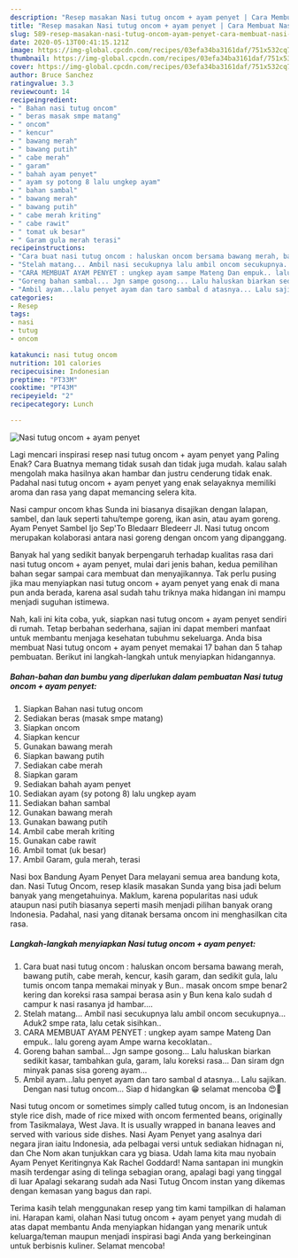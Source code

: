 ```yaml
---
description: "Resep masakan Nasi tutug oncom + ayam penyet | Cara Membuat Nasi tutug oncom + ayam penyet Yang Sedap"
title: "Resep masakan Nasi tutug oncom + ayam penyet | Cara Membuat Nasi tutug oncom + ayam penyet Yang Sedap"
slug: 589-resep-masakan-nasi-tutug-oncom-ayam-penyet-cara-membuat-nasi-tutug-oncom-ayam-penyet-yang-sedap
date: 2020-05-13T00:41:15.121Z
image: https://img-global.cpcdn.com/recipes/03efa34ba3161daf/751x532cq70/nasi-tutug-oncom-ayam-penyet-foto-resep-utama.jpg
thumbnail: https://img-global.cpcdn.com/recipes/03efa34ba3161daf/751x532cq70/nasi-tutug-oncom-ayam-penyet-foto-resep-utama.jpg
cover: https://img-global.cpcdn.com/recipes/03efa34ba3161daf/751x532cq70/nasi-tutug-oncom-ayam-penyet-foto-resep-utama.jpg
author: Bruce Sanchez
ratingvalue: 3.3
reviewcount: 14
recipeingredient:
- " Bahan nasi tutug oncom"
- " beras masak smpe matang"
- " oncom"
- " kencur"
- " bawang merah"
- " bawang putih"
- " cabe merah"
- " garam"
- " bahah ayam penyet"
- " ayam sy potong 8 lalu ungkep ayam"
- " bahan sambal"
- " bawang merah"
- " bawang putih"
- " cabe merah kriting"
- " cabe rawit"
- " tomat uk besar"
- " Garam gula merah terasi"
recipeinstructions:
- "Cara buat nasi tutug oncom : haluskan oncom bersama bawang merah, bawang putih, cabe merah, kencur, kasih garam, dan sedikit gula, lalu tumis oncom tanpa memakai minyak y Bun.. masak oncom smpe benar2 kering dan koreksi rasa sampai berasa asin y Bun kena kalo sudah d campur k nasi rasanya jd hambar...."
- "Stelah matang... Ambil nasi secukupnya lalu ambil oncom secukupnya... Aduk2 smpe rata, lalu cetak sisihkan.."
- "CARA MEMBUAT AYAM PENYET : ungkep ayam sampe Mateng Dan empuk.. lalu goreng ayam Ampe warna kecoklatan.."
- "Goreng bahan sambal... Jgn sampe gosong... Lalu haluskan biarkan sedikit kasar, tambahkan gula, garam, lalu koreksi rasa... Dan siram dgn minyak panas sisa goreng ayam..."
- "Ambil ayam...lalu penyet ayam dan taro sambal d atasnya... Lalu sajikan. Dengan nasi tutug oncom... Siap d hidangkan 😁 selamat mencoba 😍🤗"
categories:
- Resep
tags:
- nasi
- tutug
- oncom

katakunci: nasi tutug oncom 
nutrition: 101 calories
recipecuisine: Indonesian
preptime: "PT33M"
cooktime: "PT43M"
recipeyield: "2"
recipecategory: Lunch

---
```



![Nasi tutug oncom + ayam penyet](https://img-global.cpcdn.com/recipes/03efa34ba3161daf/751x532cq70/nasi-tutug-oncom-ayam-penyet-foto-resep-utama.jpg)

Lagi mencari inspirasi resep nasi tutug oncom + ayam penyet yang Paling Enak? Cara Buatnya memang tidak susah dan tidak juga mudah. kalau salah mengolah maka hasilnya akan hambar dan justru cenderung tidak enak. Padahal nasi tutug oncom + ayam penyet yang enak selayaknya memiliki aroma dan rasa yang dapat memancing selera kita.

Nasi campur oncom khas Sunda ini biasanya disajikan dengan lalapan, sambel, dan lauk seperti tahu/tempe goreng, ikan asin, atau ayam goreng. Ayam Penyet Sambel Ijo Sep&#39;To Bledaarr Bledeerr Jl. Nasi tutug oncom merupakan kolaborasi antara nasi goreng dengan oncom yang dipanggang.

Banyak hal yang sedikit banyak berpengaruh terhadap kualitas rasa dari nasi tutug oncom + ayam penyet, mulai dari jenis bahan, kedua pemilihan bahan segar sampai cara membuat dan menyajikannya. Tak perlu pusing jika mau menyiapkan nasi tutug oncom + ayam penyet yang enak di mana pun anda berada, karena asal sudah tahu triknya maka hidangan ini mampu menjadi suguhan istimewa.


Nah, kali ini kita coba, yuk, siapkan nasi tutug oncom + ayam penyet sendiri di rumah. Tetap berbahan sederhana, sajian ini dapat memberi manfaat untuk membantu menjaga kesehatan tubuhmu sekeluarga. Anda bisa membuat Nasi tutug oncom + ayam penyet memakai 17 bahan dan 5 tahap pembuatan. Berikut ini langkah-langkah untuk menyiapkan hidangannya.

<!--inarticleads1-->

##### Bahan-bahan dan bumbu yang diperlukan dalam pembuatan Nasi tutug oncom + ayam penyet:

1. Siapkan  Bahan nasi tutug oncom
1. Sediakan  beras (masak smpe matang)
1. Siapkan  oncom
1. Siapkan  kencur
1. Gunakan  bawang merah
1. Siapkan  bawang putih
1. Sediakan  cabe merah
1. Siapkan  garam
1. Sediakan  bahah ayam penyet
1. Sediakan  ayam (sy potong 8) lalu ungkep ayam
1. Sediakan  bahan sambal
1. Gunakan  bawang merah
1. Gunakan  bawang putih
1. Ambil  cabe merah kriting
1. Gunakan  cabe rawit
1. Ambil  tomat (uk besar)
1. Ambil  Garam, gula merah, terasi


Nasi box Bandung Ayam Penyet Dara melayani semua area bandung kota, dan. Nasi Tutug Oncom, resep klasik masakan Sunda yang bisa jadi belum banyak yang mengetahuinya. Maklum, karena popularitas nasi uduk ataupun nasi putih biasanya seperti masih menjadi pilihan banyak orang Indonesia. Padahal, nasi yang ditanak bersama oncom ini menghasilkan cita rasa. 

<!--inarticleads2-->

##### Langkah-langkah menyiapkan Nasi tutug oncom + ayam penyet:

1. Cara buat nasi tutug oncom : haluskan oncom bersama bawang merah, bawang putih, cabe merah, kencur, kasih garam, dan sedikit gula, lalu tumis oncom tanpa memakai minyak y Bun.. masak oncom smpe benar2 kering dan koreksi rasa sampai berasa asin y Bun kena kalo sudah d campur k nasi rasanya jd hambar....
1. Stelah matang... Ambil nasi secukupnya lalu ambil oncom secukupnya... Aduk2 smpe rata, lalu cetak sisihkan..
1. CARA MEMBUAT AYAM PENYET : ungkep ayam sampe Mateng Dan empuk.. lalu goreng ayam Ampe warna kecoklatan..
1. Goreng bahan sambal... Jgn sampe gosong... Lalu haluskan biarkan sedikit kasar, tambahkan gula, garam, lalu koreksi rasa... Dan siram dgn minyak panas sisa goreng ayam...
1. Ambil ayam...lalu penyet ayam dan taro sambal d atasnya... Lalu sajikan. Dengan nasi tutug oncom... Siap d hidangkan 😁 selamat mencoba 😍🤗


Nasi tutug oncom or sometimes simply called tutug oncom, is an Indonesian style rice dish, made of rice mixed with oncom fermented beans, originally from Tasikmalaya, West Java. It is usually wrapped in banana leaves and served with various side dishes. Nasi Ayam Penyet yang asalnya dari negara jiran iaitu Indonesia, ada pelbagai versi untuk sediakan hidnagan ni, dan Che Nom akan tunjukkan cara yg biasa. Udah lama kita mau nyobain Ayam Penyet Keritingnya Kak Rachel Goddard! Nama santapan ini mungkin masih terdengar asing di telinga sebagian orang, apalagi bagi yang tinggal di luar Apalagi sekarang sudah ada Nasi Tutug Oncom instan yang dikemas dengan kemasan yang bagus dan rapi. 

Terima kasih telah menggunakan resep yang tim kami tampilkan di halaman ini. Harapan kami, olahan Nasi tutug oncom + ayam penyet yang mudah di atas dapat membantu Anda menyiapkan hidangan yang menarik untuk keluarga/teman maupun menjadi inspirasi bagi Anda yang berkeinginan untuk berbisnis kuliner. Selamat mencoba!
